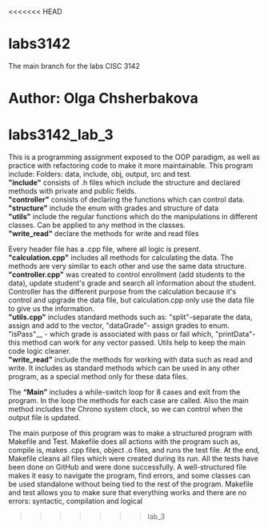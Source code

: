 <<<<<<< HEAD
# labs3142
The main branch for the labs CISC 3142

Author: Olga Chsherbakova
=======
# labs3142_lab_3
This is a programming assignment exposed to the OOP paradigm, as well as practice with refactoring code to make it more maintainable.
This program include:
Folders: data, include, obj, output, src and test.
<br />__"include"__ consists of .h files which include the structure and declared methods with private and public fields.
<br />__"controller"__ consists of declaring the functions which can control data.
<br />__"structure"__ include the enum with grades and structure of data
<br />__"utils"__ include the regular functions which do the manipulations in different classes. Can be applied to any method in the classes.
<br />__"write_read"__ declare the methods for write and read files

Every header file has a .cpp file, where all logic is present.
<br />__"calculation.cpp"__  includes all methods for calculating the data. The methods are very similar to each other and use the same data structure.
<br />__"controller.cpp"__ was created to control enrollment (add students to the data), update student's grade and search all information about the student.
Controller has the different purpose from the calculation because it's control and upgrade the data file, but calculation.cpp only use the data file to give us the information.
<br />__"utils.cpp"__ includes standard methods such as: "split"-separate the data, assign and add to the vector, "dataGrade"- assign grades to enum.
<br />"isPass"__ - which grade is associated with pass or fail which, "printData"-this method can work for any vector passed. Utils help to keep the main code logic cleaner.
<br />__"write_read"__ include the methods for working with data such as read and write. It includes as standard methods which can be used in any other program, as a special method only for these data files.

The __“Main”__ includes a while-switch loop for 8 cases and exit from the program. In the loop the methods for each case are called. Also the main method includes the Chrono system clock, so we can control when the output file is updated.

The main purpose of this program was to make a structured program with Makefile and Test.
Makefile does all actions with the program such as, compile is, makes .cpp files, object .o files, and runs the test file. At the end, Makefile cleans all files which were created during its run. 
All the tests have been done on GitHub and were done successfully.
A well-structured file makes it easy to navigate the program, find errors, and some classes can be used standalone without being tied to the rest of the program. 
Makefile and test allows you to make sure that everything works and there are no errors:  syntactic, compilation and logical 
>>>>>>> lab_3
